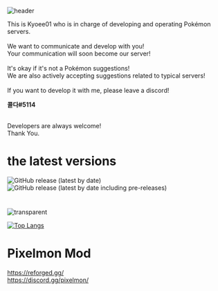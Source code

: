 ![header](https://capsule-render.vercel.app/api?type=waving&align=center&color=ff0000&height=300&section=header&text=Pixelmon%20Server&fontSize=90&animation=fadeIn&fontAlignY=38&desc=Development%20led%20by%20Kyoee01&descAlignY=51&align=center)

<p>
This is Kyoee01 who is in charge of developing and operating Pokémon servers.<br>
<br>
We want to communicate and develop with you!<br>
Your communication will soon become our server!<br>
<br>
It's okay if it's not a Pokémon suggestions!<br>
We are also actively accepting suggestions related to typical servers!<br>
<br>
If you want to develop it with me, please leave a discord!<br>
</p>

**콜다#5114**

<p>
<br>
Developers are always welcome!<br>
Thank You.<br>

# the latest versions
</p>

![GitHub release (latest by date)](https://img.shields.io/github/v/release/Colda4988/pixelmonServer?include_prereleases&label=Latest%20Release)
![GitHub release (latest by date including pre-releases)](https://img.shields.io/github/v/release/Colda4988/PixelmonServer?include_prereleases&label=Latest%20Pre-Release)

#

![transparent](https://capsule-render.vercel.app/api?type=transparent&fontColor=ff8000&text=Most%20used%20language&height=150&fontSize=60)

[![Top Langs](https://github-readme-stats.vercel.app/api/top-langs/?username=Colda4988)](https://github.com/Colda4988/github-readme-stats)

# Pixelmon Mod

https://reforged.gg/  
https://discord.gg/pixelmon/  
